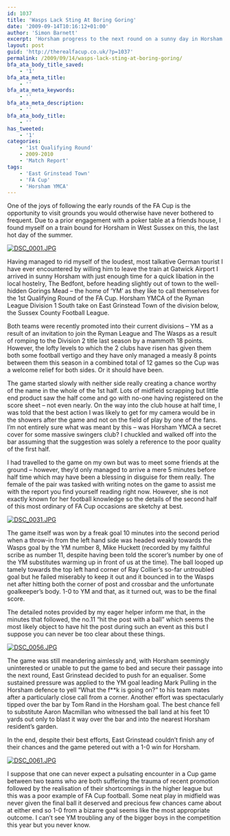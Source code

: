 ```yaml
---
id: 1037
title: 'Wasps Lack Sting At Boring Goring'
date: '2009-09-14T10:16:12+01:00'
author: 'Simon Barnett'
excerpt: 'Horsham progress to the next round on a sunny day in Horsham after 2 Sussex teams failed to produce an FA Cup classic.'
layout: post
guid: 'http://therealfacup.co.uk/?p=1037'
permalink: /2009/09/14/wasps-lack-sting-at-boring-goring/
bfa_ata_body_title_saved:
    - '1'
bfa_ata_meta_title:
    - ''
bfa_ata_meta_keywords:
    - ''
bfa_ata_meta_description:
    - ''
bfa_ata_body_title:
    - ''
has_tweeted:
    - '1'
categories:
    - '1st Qualifying Round'
    - 2009-2010
    - 'Match Report'
tags:
    - 'East Grinstead Town'
    - 'FA Cup'
    - 'Horsham YMCA'
---
```


One of the joys of following the early rounds of the FA Cup is the opportunity to visit grounds you would otherwise have never bothered to frequent. Due to a prior engagement with a poker table at a friends house, I found myself on a train bound for Horsham in West Sussex on this, the last hot day of the summer.

[![DSC_0001.JPG](http://lh5.ggpht.com/_3L4_Y2OBz2M/Sq4DFC7ukyI/AAAAAAAAAlk/he00kGIg2f8/DSC_0001.JPG?imgmax=200)](http://lh5.ggpht.com/_3L4_Y2OBz2M/Sq4DFC7ukyI/AAAAAAAAAlk/he00kGIg2f8/DSC_0001.JPG?imgmax=640)

Having managed to rid myself of the loudest, most talkative German tourist I have ever encountered by willing him to leave the train at Gatwick Airport I arrived in sunny Horsham with just enough time for a quick libation in the local hostelry, The Bedfont, before heading slightly out of town to the well-hidden Gorings Mead – the home of ‘YM’ as they like to call themselves for the 1st Qualifying Round of the FA Cup. Horsham YMCA of the Ryman League Division 1 South take on East Grinstead Town of the division below, the Sussex County Football League.

Both teams were recently promoted into their current divisions – YM as a result of an invitation to join the Ryman League and The Wasps as a result of romping to the Division 2 title last season by a mammoth 18 points. However, the lofty levels to which the 2 clubs have risen has given them both some football vertigo and they have only managed a measly 8 points between them this season in a combined total of 12 games so the Cup was a welcome relief for both sides. Or it should have been.

The game started slowly with neither side really creating a chance worthy of the name in the whole of the 1st half. Lots of midfield scrapping but little end product saw the half come and go with no-one having registered on the score sheet – not even nearly. On the way into the club house at half time, I was told that the best action I was likely to get for my camera would be in the showers after the game and not on the field of play by one of the fans. I’m not entirely sure what was meant by this – was Horsham YMCA a secret cover for some massive swingers club? I chuckled and walked off into the bar assuming that the suggestion was solely a reference to the poor quality of the first half.

I had travelled to the game on my own but was to meet some friends at the ground – however, they’d only managed to arrive a mere 5 minutes before half time which may have been a blessing in disguise for them really. The female of the pair was tasked with writing notes on the game to assist me with the report you find yourself reading right now. However, she is not exactly known for her football knowledge so the details of the second half of this most ordinary of FA Cup occasions are sketchy at best.

[![DSC_0031.JPG](http://lh5.ggpht.com/_3L4_Y2OBz2M/Sq4H-vBkj6I/AAAAAAAAAl0/moAQZAP5_mM/DSC_0031.JPG?imgmax=200)](http://lh5.ggpht.com/_3L4_Y2OBz2M/Sq4H-vBkj6I/AAAAAAAAAl0/moAQZAP5_mM/DSC_0031.JPG?imgmax=640)

The game itself was won by a freak goal 10 minutes into the second period when a throw-in from the left hand side was headed weakly towards the Wasps goal by the YM number 8, Mike Huckett (recorded by my faithful scribe as number 11, despite having been told the scorer’s number by one of the YM substitutes warming up in front of us at the time). The ball looped up tamely towards the top left hand corner of Ray Collier’s so-far untroubled goal but he failed miserably to keep it out and it bounced in to the Wasps net after hitting both the corner of post and crossbar and the unfortunate goalkeeper’s body. 1-0 to YM and that, as it turned out, was to be the final score.

The detailed notes provided by my eager helper inform me that, in the minutes that followed, the no.11 “hit the post with a ball” which seems the most likely object to have hit the post during such an event as this but I suppose you can never be too clear about these things.

[![DSC_0056.JPG](http://lh6.ggpht.com/_3L4_Y2OBz2M/Sq4ECpbREHI/AAAAAAAAAlo/4Aw2CpPyYG4/DSC_0056.JPG?imgmax=200)](http://lh6.ggpht.com/_3L4_Y2OBz2M/Sq4ECpbREHI/AAAAAAAAAlo/4Aw2CpPyYG4/DSC_0056.JPG?imgmax=640)

The game was still meandering aimlessly and, with Horsham seemingly uninterested or unable to put the game to bed and secure their passage into the next round, East Grinstead decided to push for an equaliser. Some sustained pressure was applied to the YM goal leading Mark Pulling in the Horsham defence to yell “What the f\*\*k is going on?” to his team mates after a particularly close call from a corner. Another effort was spectacularly tipped over the bar by Tom Rand in the Horsham goal. The best chance fell to substitute Aaron Macmillan who witnessed the ball land at his feet 10 yards out only to blast it way over the bar and into the nearest Horsham resident’s garden.

In the end, despite their best efforts, East Grinstead couldn’t finish any of their chances and the game petered out with a 1-0 win for Horsham.

[![DSC_0061.JPG](http://lh3.ggpht.com/_3L4_Y2OBz2M/Sq4FElGy1JI/AAAAAAAAAls/X78--GmEsho/DSC_0061.JPG?imgmax=200)](http://lh3.ggpht.com/_3L4_Y2OBz2M/Sq4FElGy1JI/AAAAAAAAAls/X78--GmEsho/DSC_0061.JPG?imgmax=640)

I suppose that one can never expect a pulsating encounter in a Cup game between two teams who are both suffering the trauma of recent promotion followed by the realisation of their shortcomings in the higher league but this was a poor example of FA Cup football. Some neat play in midfield was never given the final ball it deserved and precious few chances came about at either end so 1-0 from a bizarre goal seems like the most appropriate outcome. I can’t see YM troubling any of the bigger boys in the competition this year but you never know.